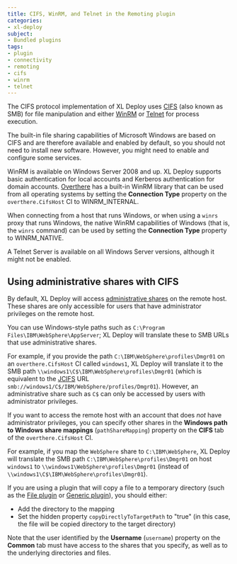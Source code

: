 ```yaml
---
title: CIFS, WinRM, and Telnet in the Remoting plugin
categories: 
- xl-deploy
subject:
- Bundled plugins
tags:
- plugin
- connectivity
- remoting
- cifs
- winrm
- telnet
---
```


The CIFS protocol implementation of XL Deploy uses [CIFS](http://en.wikipedia.org/wiki/Server_Message_Block) (also known as SMB) for file manipulation and either [WinRM](http://en.wikipedia.org/wiki/WS-Management) or [Telnet](http://en.wikipedia.org/wiki/Telnet) for process execution.

The built-in file sharing capabilities of Microsoft Windows are based on CIFS and are therefore available and enabled by default, so you should not need to install new software. However, you might need to enable and configure some services.

WinRM is available on Windows Server 2008 and up. XL Deploy supports basic authentication for local accounts and Kerberos authentication for domain accounts. [Overthere](https://github.com/xebialabs/overthere) has a built-in WinRM library that can be used from all operating systems by setting the **Connection Type** property on the `overthere.CifsHost` CI to WINRM_INTERNAL.

When connecting from a host that runs Windows, or when using a `winrs` proxy that runs Windows, the native WinRM capabilities of Windows (that is, the `winrs` command) can be used by setting the **Connection Type** property to WINRM_NATIVE.

A Telnet Server is available on all Windows Server versions, although it might not be enabled.

## Using administrative shares with CIFS

By default, XL Deploy will access [administrative shares](http://en.wikipedia.org/wiki/Administrative_share) on the remote host. These shares are only accessible for users that have administrator privileges on the remote host.

You can use Windows-style paths such as `C:\Program Files\IBM\WebSphere\AppServer`; XL Deploy will translate these to SMB URLs that use administrative shares.

For example, if you provide the path `C:\IBM\WebSphere\profiles\Dmgr01` on an `overthere.CifsHost` CI called `windows1`, XL Deploy will translate it to the SMB path `\\windows1\C$\IBM\WebSphere\profiles\Dmgr01` (which is equivalent to the [JCIFS](https://jcifs.samba.org/) URL `smb://windows1/C$/IBM/WebSphere/profiles/Dmgr01`). However, an administrative share such as `C$` can only be accessed by users with administrator privileges.

If you want to access the remote host with an account that does *not* have administrator privileges, you can specify other shares in the **Windows path to Windows share mappings** (`pathShareMapping`) property on the **CIFS** tab of the `overthere.CifsHost` CI.

For example, if you map the `WebSphere` share to `C:\IBM\WebSphere`, XL Deploy will translate the SMB path `C:\IBM\WebSphere\profiles\Dmgr01` on host `windows1` to `\\windows1\WebSphere\profiles\Dmgr01` (instead of `\\windows1\C$\IBM\WebSphere\profiles\Dmgr01`).

If you are using a plugin that will copy a file to a temporary directory (such as the [File plugin](/xl-deploy/concept/file-plugin.html) or [Generic plugin](/xl-deploy/concept/generic-plugin.html)), you should either:

* Add the directory to the mapping
* Set the hidden property `copyDirectlyToTargetPath` to "true" (in this case, the file will be copied directory to the target directory)

Note that the user identified by the **Username** (`username`) property on the **Common** tab must have access to the shares that you specify, as well as to the underlying directories and files.
